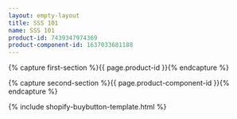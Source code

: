 ```yaml
---
layout: empty-layout
title: SSS 101
name: SSS 101
product-id: 7439347974369
product-component-id: 1637033681188
---
```


<!----------BBBB capture section 1-------------->
{% capture first-section %}{{ page.product-id }}{% endcapture %}
<!----------EEEE capture section 1-------------->



<!----------BBBB capture section 2-------------->

{% capture second-section %}{{ page.product-component-id }}{% endcapture %}
<!----------EEEE capture section 2-------------->



<!----------BBBB include the template for multiple content insertions-------------->
{% include shopify-buybutton-template.html %}
<!----------EEEE include the template for multiple content insertions-------------->
